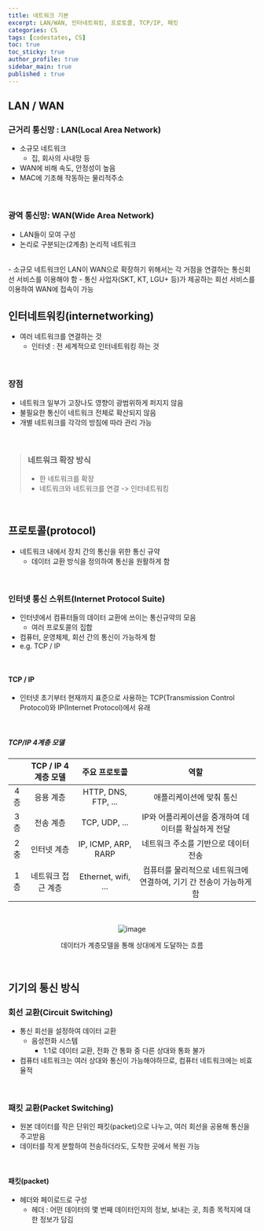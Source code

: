 ```yaml
---
title: 네트워크 기본
excerpt: LAN/WAN, 인터네트워킹, 프로토콜, TCP/IP, 패킷
categories: CS
tags: [codestates, CS]
toc: true
toc_sticky: true
author_profile: true
sidebar_main: true
published : true
---
```


## LAN / WAN
### 근거리 통신망 : LAN(Local Area Network)
- 소규모 네트워크
  - 집, 회사의 사내망 등
- WAN에 비해 속도, 안정성이 높음
- MAC에 기초해 작동하는 물리적주소

<br>

### 광역 통신망: WAN(Wide Area Network)
- LAN들이 모여 구성
- 논리로 구분되는(2계층) 논리적 네트워크
<br>
- 소규모 네트워크인 LAN이 WAN으로 확장하기 위해서는 각 거점을 연결하는 통신회선 서비스를 이용해야 함
  - 통신 사업자(SKT, KT, LGU+ 등)가 제공하는 회선 서비스를 이용하여 WAN에 접속이 가능

<br>

## 인터네트워킹(internetworking)
- 여러 네트워크를 연결하는 것
  - 인터넷 : 전 세계적으로 인터네트워킹 하는 것

<br>

### 장점
- 네트워크 일부가 고장나도 영향이 광범위하게 퍼지지 않음
- 불필요한 통신이 네트워크 전체로 확산되지 않음
- 개별 네트워크를 각각의 방침에 따라 관리 가능

<br>

> ### 네트워크 확장 방식
> - 한 네트워크를 확장
> - 네트워크와 네트워크를 연결 -> 인터네트워킹

<br>

## 프로토콜(protocol)
- 네트워크 내에서 장치 간의 통신을 위한 통신 규약
  - 데이터 교환 방식을 정의하여 통신을 원활하게 함

<br>

### 인터넷 통신 스위트(Internet Protocol Suite) 
- 인터넷에서 컴퓨터들의 데이터 교환에 쓰이는 통신규약의 모음
  - 여러 프로토콜의 집합
- 컴퓨터, 운영체제, 회선 간의 통신이 가능하게 함
- e.g. TCP / IP

<br>

#### TCP / IP
- 인터넷 초기부터 현재까지 표준으로 사용하는 TCP(Transmission Control Protocol)와 IP(Internet Protocol)에서 유래

<br>

##### TCP/IP 4계층 모델

||TCP / IP 4계층 모델|주요 프로토콜|역할|
|:-:|:-:|:-:|:-:|
|4층|응용 계층|HTTP, DNS, FTP, ...|애플리케이션에 맞춰 통신|
|3층|전송 계층|TCP, UDP, ...|IP와 어플리케이션을 중개하여 데이터를 확실하게 전달|
|2충|인터넷 계층|IP, ICMP, ARP, RARP|네트워크 주소를 기반으로 데이터 전송|
|1층|네트워크 접근 계층|Ethernet, wifi, ...|컴퓨터를 물리적으로 네트워크에 연결하여, 기기 간 전송이 가능하게 함|

<br>


<center>


![image](https://github.com/JSooCha/JSooCha.github.io/assets/90169862/f73e179e-8eb8-447d-aaff-4d8f3cd901dc)



데이터가 계층모델을 통해 상대에게 도달하는 흐름

</center>

<br>

## 기기의 통신 방식

### 회선 교환(Circuit Switching) 
- 통신 회선을 설정하여 데이터 교환
  - 음성전화 시스템
    - 1:1로 데이터 교환, 전화 간 통화 중 다른 상대와 통화 불가
- 컴퓨터 네트워크는 여러 상대와 통신이 가능해야하므로, 컴퓨터 네트워크에는 비효율적

<br>

### 패킷 교환(Packet Switching) 
- 원본 데이터를 작은 단위인 패킷(packet)으로 나누고, 여러 회선을 공용해 통신을 주고받음
- 데이터를 작게 분할하여 전송하더라도, 도착한 곳에서 복원 가능

<br>

#### 패킷(packet)
- 헤더와 페이로드로 구성 
  - 헤더 : 어떤 데이터의 몇 번째 데이터인지의 정보, 보내는 곳, 최종 목적지에 대한 정보가 담김



